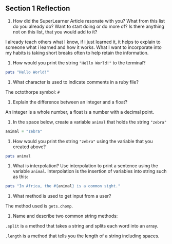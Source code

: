 ## Section 1 Reflection

1. How did the SuperLearner Article resonate with you? What from this list do you already do? Want to start doing or do more of? Is there anything not on this list, that you would add to it?

I already teach others what I know, if i just learned it, it helps to explain to someone what i learned and how it works.
What I want to incorporate into my habits is taking short breaks often to help retain the information.

1. How would you print the string `"Hello World!"` to the terminal?
``` ruby
puts "Hello World!"
```

1. What character is used to indicate comments in a ruby file?

The octothorpe symbol: `#` 

1. Explain the difference between an integer and a float?

An integer is a whole number, a float is a number with a decimal point.

1. In the space below, create a variable `animal` that holds the string `"zebra"`

``` ruby
animal = "zebra"
```

1. How would you print the string `"zebra"` using the variable that you created above?
``` ruby
puts animal
```

1. What is interpolation? Use interpolation to print a sentence using the variable `animal`.
Interpolation is the insertion of variables into string such as this:
``` ruby
puts "In Africa, the #{animal} is a common sight."
```

1. What method is used to get input from a user?

The method used is `gets.chomp`.

1. Name and describe two common string methods:

`.split` is a method that takes a string and splits each word into an array. 

`.length` is a method that tells you the length of a string including spaces. 
